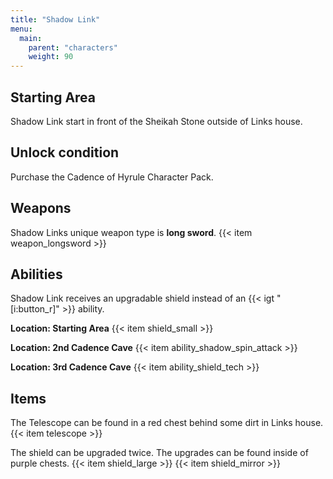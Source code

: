 ```yaml
---
title: "Shadow Link"
menu:
  main:
    parent: "characters"
    weight: 90
---
```


## Starting Area

Shadow Link start in front of the Sheikah Stone outside of Links house.

## Unlock condition

Purchase the Cadence of Hyrule Character Pack.

## Weapons

Shadow Links unique weapon type is **long sword**.
{{< item weapon_longsword >}}

## Abilities

Shadow Link receives an upgradable shield instead of an {{< igt "[i:button_r]" >}} ability.

**Location: Starting Area**
{{< item shield_small >}}

**Location: 2nd Cadence Cave**
{{< item ability_shadow_spin_attack >}}

**Location: 3rd Cadence Cave**
{{< item ability_shield_tech >}}

## Items

The Telescope can be found in a red chest behind some dirt in Links house.
{{< item telescope >}}

The shield can be upgraded twice. The upgrades can be found inside of purple chests.
{{< item shield_large >}}
{{< item shield_mirror >}}
